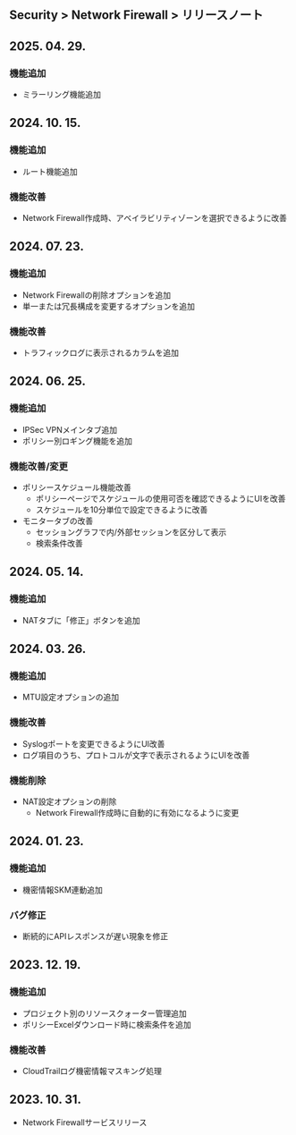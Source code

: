 ## Security > Network Firewall > リリースノート

## 2025. 04. 29.

### 機能追加

* ミラーリング機能追加

## 2024. 10. 15.

### 機能追加

* ルート機能追加

### 機能改善

* Network Firewall作成時、アベイラビリティゾーンを選択できるように改善

## 2024. 07. 23.

### 機能追加

* Network Firewallの削除オプションを追加
* 単一または冗長構成を変更するオプションを追加

### 機能改善

* トラフィックログに表示されるカラムを追加

## 2024. 06. 25.

### 機能追加

* IPSec VPNメインタブ追加
* ポリシー別ロギング機能を追加

### 機能改善/変更

* ポリシースケジュール機能改善
    * ポリシーページでスケジュールの使用可否を確認できるようにUIを改善
    * スケジュールを10分単位で設定できるように改善
* モニタータブの改善
    * セッショングラフで内/外部セッションを区分して表示
    * 検索条件改善

## 2024. 05. 14.

### 機能追加

* NATタブに「修正」ボタンを追加

## 2024. 03. 26.

### 機能追加

* MTU設定オプションの追加

### 機能改善

* Syslogポートを変更できるようにUI改善
* ログ項目のうち、プロトコルが文字で表示されるようにUIを改善

### 機能削除

* NAT設定オプションの削除
    * Network Firewall作成時に自動的に有効になるように変更

## 2024. 01. 23.

### 機能追加

* 機密情報SKM連動追加

### バグ修正

* 断続的にAPIレスポンスが遅い現象を修正

## 2023. 12. 19.

### 機能追加

* プロジェクト別のリソースクォーター管理追加
* ポリシーExcelダウンロード時に検索条件を追加

### 機能改善

* CloudTrailログ機密情報マスキング処理

## 2023. 10. 31.
* Network Firewallサービスリリース
